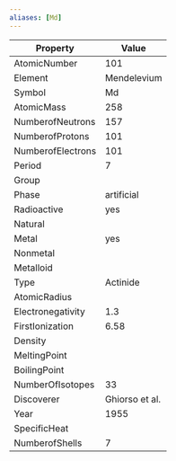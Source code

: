 ```yaml
---
aliases: [Md]
---
```


| Property          | Value          |
| ----------------- | -------------- |
| AtomicNumber      | 101            |
| Element           | Mendelevium    |
| Symbol            | Md             |
| AtomicMass        | 258            |
| NumberofNeutrons  | 157            |
| NumberofProtons   | 101            |
| NumberofElectrons | 101            |
| Period            | 7              |
| Group             |                |
| Phase             | artificial     |
| Radioactive       | yes            |
| Natural           |                |
| Metal             | yes            |
| Nonmetal          |                |
| Metalloid         |                |
| Type              | Actinide       |
| AtomicRadius      |                |
| Electronegativity | 1.3            |
| FirstIonization   | 6.58           |
| Density           |                |
| MeltingPoint      |                |
| BoilingPoint      |                |
| NumberOfIsotopes  | 33             |
| Discoverer        | Ghiorso et al. |
| Year              | 1955           |
| SpecificHeat      |                |
| NumberofShells    | 7              |
